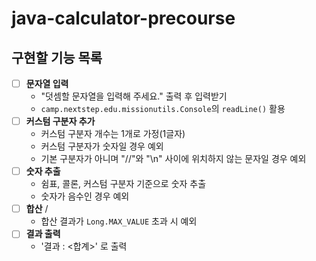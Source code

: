 # java-calculator-precourse

## 구현할 기능 목록
- [ ] **문자열 입력**
  - "덧셈할 문자열을 입력해 주세요." 출력 후 입력받기
  - `camp.nextstep.edu.missionutils.Console`의 `readLine()` 활용
- [ ] **커스텀 구분자 추가**
  - 커스텀 구분자 개수는 1개로 가정(1글자)
  - 커스텀 구분자가 숫자일 경우 예외
  - 기본 구분자가 아니며 "//"와 "\n" 사이에 위치하지 않는 문자일 경우 예외
- [ ] **숫자 추출** 
  - 쉼표, 콜론, 커스텀 구분자 기준으로 숫자 추출
  - 숫자가 음수인 경우 예외
- [ ] **합산** /
  - 합산 결과가 `Long.MAX_VALUE` 초과 시 예외
- [ ] **결과 출력**
  - '결과 : <합계>' 로 출력
